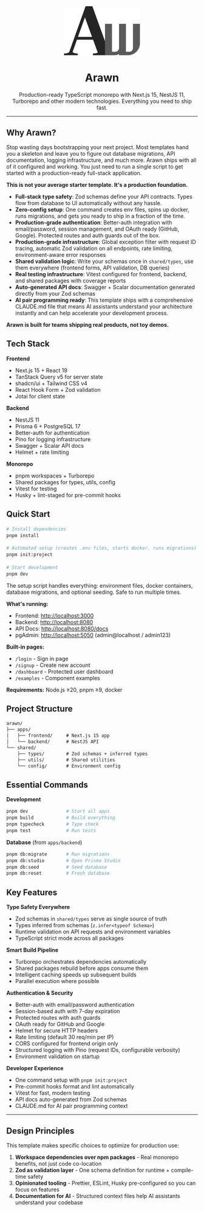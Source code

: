 <div align="center">
  <img src="assets/logo.svg" alt="Arawn Logo" width="200">
  <h1>Arawn</h1>
  <p>Production-ready TypeScript monorepo with Next.js 15, NestJS 11, Turborepo and other modern technologies. Everything you need to ship fast.</p>
</div>

---

## Why Arawn?

Stop wasting days bootstrapping your next project. Most templates hand you a skeleton and leave you to figure out database migrations, API documentation, logging infrastructure, and much more. Arawn ships with all of it configured and working. You just need to run a single script to get started with a production-ready full-stack application.

**This is not your average starter template. It's a production foundation.**

- **Full-stack type safety**: Zod schemas define your API contracts. Types flow from database to UI automatically without any hassle.
- **Zero-config setup**: One command creates env files, spins up docker, runs migrations, and gets you ready to ship in a fraction of the time.
- **Production-grade authentication**: Better-auth integration with email/password, session management, and OAuth ready (GitHub, Google). Protected routes and auth guards out of the box.
- **Production-grade infrastructure**: Global exception filter with request ID tracing, automatic Zod validation on all endpoints, rate limiting, environment-aware error responses
- **Shared validation logic**: Write your schemas once in `shared/types`, use them everywhere (frontend forms, API validation, DB queries)
- **Real testing infrastructure**: Vitest configured for frontend, backend, and shared packages with coverage reports
- **Auto-generated API docs**: Swagger + Scalar documentation generated directly from your Zod schemas
- **AI pair programming ready**: This template ships with a comprehensive CLAUDE.md file that means AI assistants understand your architecture instantly and can help accelerate your development process.

**Arawn is built for teams shipping real products, not toy demos.**

## Tech Stack

**Frontend**

- Next.js 15 + React 19
- TanStack Query v5 for server state
- shadcn/ui + Tailwind CSS v4
- React Hook Form + Zod validation
- Jotai for client state

**Backend**

- NestJS 11
- Prisma 6 + PostgreSQL 17
- Better-auth for authentication
- Pino for logging infrastructure
- Swagger + Scalar API docs
- Helmet + rate limiting

**Monorepo**

- pnpm workspaces + Turborepo
- Shared packages for types, utils, config
- Vitest for testing
- Husky + lint-staged for pre-commit hooks

## Quick Start

```bash
# Install dependencies
pnpm install

# Automated setup (creates .env files, starts docker, runs migrations)
pnpm init:project

# Start development
pnpm dev
```

The setup script handles everything: environment files, docker containers, database migrations, and optional seeding. Safe to run multiple times.

**What's running:**

- Frontend: [http://localhost:3000](http://localhost:3000)
- Backend: [http://localhost:8080](http://localhost:8080)
- API Docs: [http://localhost:8080/docs](http://localhost:8080/docs)
- pgAdmin: [http://localhost:5050](http://localhost:5050) (admin@localhost / admin123)

**Built-in pages:**

- `/login` - Sign in page
- `/signup` - Create new account
- `/dashboard` - Protected user dashboard
- `/examples` - Component examples

**Requirements:** Node.js ≥20, pnpm ≥9, docker

## Project Structure

```
arawn/
├── apps/
│   ├── frontend/     # Next.js 15 app
│   └── backend/      # NestJS API
└── shared/
    ├── types/        # Zod schemas + inferred types
    ├── utils/        # Shared utilities
    └── config/       # Environment config
```

## Essential Commands

**Development**

```bash
pnpm dev              # Start all apps
pnpm build            # Build everything
pnpm typecheck        # Type check
pnpm test             # Run tests
```

**Database** (from `apps/backend`)

```bash
pnpm db:migrate       # Run migrations
pnpm db:studio        # Open Prisma Studio
pnpm db:seed          # Seed database
pnpm db:reset         # Fresh database
```

## Key Features

**Type Safety Everywhere**

- Zod schemas in `shared/types` serve as single source of truth
- Types inferred from schemas (`z.infer<typeof Schema>`)
- Runtime validation on API requests and environment variables
- TypeScript strict mode across all packages

**Smart Build Pipeline**

- Turborepo orchestrates dependencies automatically
- Shared packages rebuild before apps consume them
- Intelligent caching speeds up subsequent builds
- Parallel execution where possible

**Authentication & Security**

- Better-auth with email/password authentication
- Session-based auth with 7-day expiration
- Protected routes with auth guards
- OAuth ready for GitHub and Google
- Helmet for secure HTTP headers
- Rate limiting (default 30 req/min per IP)
- CORS configured for frontend origin only
- Structured logging with Pino (request IDs, configurable verbosity)
- Environment validation on startup

**Developer Experience**

- One command setup with `pnpm init:project`
- Pre-commit hooks format and lint automatically
- Vitest for fast, modern testing
- API docs auto-generated from Zod schemas
- CLAUDE.md for AI pair programming context

---

## Design Principles

This template makes specific choices to optimize for production use:

1. **Workspace dependencies over npm packages** - Real monorepo benefits, not just code co-location
2. **Zod as validation layer** - One schema definition for runtime + compile-time safety
3. **Opinionated tooling** - Prettier, ESLint, Husky pre-configured so you can focus on features
4. **Documentation for AI** - Structured context files help AI assistants understand your codebase
